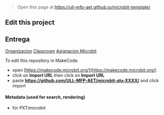 
> Open this page at <https://ull-mfp-aet.github.io/microbit-template/>

## Edit this project

## Entrega
[Organizacion](https://github.com/ull-mfp-aet-2324-alu0100099904)
[Classroom](https://classroom.github.com/classrooms/149103967-ull-mfp-aet-2324-alu0100099904)
[Asignacion Microbit](https://classroom.github.com/classrooms/149103967-ull-mfp-aet-2324-alu0100099904/assignments/tema-3-microbit)

To edit this repository in MakeCode.

* open [https://makecode.microbit.org/](https://makecode.microbit.org/)
* click on **Import URL** then click on **Import URL**
* paste **https://github.com/ULL-MFP-AET/microbit-alu-XXXX/** and click import

#### Metadata (used for search, rendering)

* for PXT/microbit


<script src="https://makecode.com/gh-pages-embed.js">
</script>
<script>makeCodeRender("{{ site.makecode.home_url }}", "{{ site.github.owner_name }}/{{ site.github.repository_name }}");
</script>
